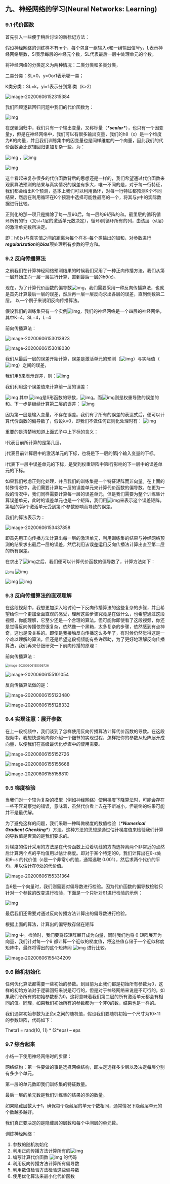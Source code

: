 ## 九、神经网络的学习(Neural Networks: Learning)

### 9.1 代价函数

首先引入一些便于稍后讨论的新标记方法：

假设神经网络的训练样本有m个，每个包含一组输入x和一组输出信号y，L表示神经网络层数，Sl表示每层的神经元个数，SL代表最后一层中处理单元的个数。

将神经网络的分类定义为两种情况：二类分类和多类分类，

二类分类：SL=0，y=0or1表示哪一类；

K类分类：SL=k，yi=1表示分到第i类（k>2）

![image-20200606152315384](C:\Users\xuyingfeng\AppData\Roaming\Typora\typora-user-images\image-20200606152315384.png)

我们回顾逻辑回归问题中我们的代价函数为：

![img](file:///C:\Users\XUYING~1\AppData\Local\Temp\ksohtml12916\wps1.png)

在逻辑回归中，我们只有一个输出变量，又称标量（***\*scalar\****），也只有一个因变量y，但是在神经网络中，我们可以有很多输出变量，我们的hθ（x）是一个维度为K的向量，并且我们训练集中的因变量也是同样维度的一个向量，因此我们的代价函数会比逻辑回归更加复杂一些，为：

 ![img](file:///C:\Users\XUYING~1\AppData\Local\Temp\ksohtml12916\wps3.jpg) ，![img](file:///C:\Users\XUYING~1\AppData\Local\Temp\ksohtml12916\wps4.jpg)

![img](file:///C:\Users\XUYING~1\AppData\Local\Temp\ksohtml12916\wps5.png)

这个看起来复杂很多的代价函数背后的思想还是一样的，我们希望通过代价函数来观察算法预测的结果与真实情况的误差有多大，唯一不同的是，对于每一行特征，我们都会给出K个预测，基本上我们可以利用循环，对每一行特征都预测K个不同结果，然后在利用循环在K个预测中选择可能性最高的一个，将其与y中的实际数据进行比较。

正则化的那一项只是排除了每一层θ0后，每一层的θ矩阵的和。最里层的循环j循环所有的行（又sl+1层的激活单元数决定），循环i则循环所有的列，由该层（sl层）的激活单元数所决定。

即：hθ(x)与真实值之间的距离为每个样本-每个类输出的加和，对参数进行***regularization***的***bias***项处理所有参数的平方和。

### 9.2 反向传播算法

之前我们在计算神经网络预测结果的时候我们采用了一种正向传播方法，我们从第一层开始正向一层一层进行计算，直到最后一层的hθ(x)。

现在，为了计算代价函数的偏导数![img](file:///C:\Users\XUYING~1\AppData\Local\Temp\ksohtml12916\wps6.jpg)，我们需要采用一种反向传播算法，也就是首先计算最后一层的误差，然后再一层一层反向求出各层的误差，直到倒数第二层。 以一个例子来说明反向传播算法。

假设我们的训练集只有一个实例![img](file:///C:\Users\XUYING~1\AppData\Local\Temp\ksohtml12916\wps7.jpg)，我们的神经网络是一个四层的神经网络，其中K=4，SL=4，L=4

前向传播算法：

![image-20200606153013923](C:\Users\xuyingfeng\AppData\Roaming\Typora\typora-user-images\image-20200606153013923.png)

![image-20200606153018030](C:\Users\xuyingfeng\AppData\Roaming\Typora\typora-user-images\image-20200606153018030.png)

我们从最后一层的误差开始计算，误差是激活单元的预测（![img](file:///C:\Users\XUYING~1\AppData\Local\Temp\ksohtml12916\wps8.png)）与实际值（![img](file:///C:\Users\XUYING~1\AppData\Local\Temp\ksohtml12916\wps9.jpg)）之间的误差，

我们用δ来表示误差，则：![img](file:///C:\Users\XUYING~1\AppData\Local\Temp\ksohtml12916\wps10.jpg)

我们利用这个误差值来计算前一层的误差：

![img](file:///C:\Users\XUYING~1\AppData\Local\Temp\ksohtml12916\wps11.jpg) 其中 ![img](file:///C:\Users\XUYING~1\AppData\Local\Temp\ksohtml12916\wps12.jpg)是S形函数的导数，![img](file:///C:\Users\XUYING~1\AppData\Local\Temp\ksohtml12916\wps13.jpg)。而![img](file:///C:\Users\XUYING~1\AppData\Local\Temp\ksohtml12916\wps14.jpg)则是权重导致的误差的和。下一步是继续计算第二层的误差： ![img](file:///C:\Users\XUYING~1\AppData\Local\Temp\ksohtml12916\wps15.jpg) 

因为第一层是输入变量，不存在误差。我们有了所有的误差的表达式后，便可以计算代价函数的偏导数了，假设λ=0，即我们不做任何正则化处理时有： ![img](file:///C:\Users\XUYING~1\AppData\Local\Temp\ksohtml12916\wps16.jpg)

重要的是清楚地知道上面式子中上下标的含义：

l代表目前所计算的是第几层。

j代表目前计算层中的激活单元的下标，也将是下一层的第j个输入变量的下标。

i代表下一层中误差单元的下标，是受到权重矩阵中第i行影响的下一层中的误差单元的下标。

如果我们考虑正则化处理，并且我们的训练集是一个特征矩阵而非向量。在上面的特殊情况中，我们需要计算每一层的误差单元来计算代价函数的偏导数。在更为一般的情况中，我们同样需要计算每一层的误差单元，但是我们需要为整个训练集计算误差单元，此时的误差单元也是一个矩阵，我们用![img](file:///C:\Users\XUYING~1\AppData\Local\Temp\ksohtml12916\wps17.jpg)来表示这个误差矩阵。第l层的第i个激活单元受到第j个参数影响而导致的误差。

我们的算法表示为：

![image-20200606153437858](C:\Users\xuyingfeng\AppData\Roaming\Typora\typora-user-images\image-20200606153437858.png)

即首先用正向传播方法计算出每一层的激活单元，利用训练集的结果与神经网络预测的结果求出最后一层的误差，然后利用该误差运用反向传播法计算出直至第二层的所有误差。

在求出了![img](file:///C:\Users\XUYING~1\AppData\Local\Temp\ksohtml12916\wps18.jpg)之后，我们便可以计算代价函数的偏导数了，计算方法如下：

<img src="file:///C:\Users\XUYING~1\AppData\Local\Temp\ksohtml12916\wps19.jpg" alt="img" style="zoom:67%;" /> ![img](file:///C:\Users\XUYING~1\AppData\Local\Temp\ksohtml12916\wps20.jpg)

![img](file:///C:\Users\XUYING~1\AppData\Local\Temp\ksohtml12916\wps21.jpg) ![img](file:///C:\Users\XUYING~1\AppData\Local\Temp\ksohtml12916\wps22.jpg)

### 9.3 反向传播算法的直观理解

在这段视频中，我想更加深入地讨论一下反向传播算法的这些复杂的步骤，并且希望给你一个更加全面直观的感受，理解这些步骤究竟是在做什么，也希望通过这段视频，你能理解，它至少还是一个合理的算法。但可能你即使看了这段视频，你还是觉得反向传播依然很复杂，依然像一个黑箱，太多复杂的步骤，依然感到有点神奇，这也是没关系的。即使是我接触反向传播这么多年了，有时候仍然觉得这是一个难以理解的算法，但还是希望这段视频能有些许帮助，为了更好地理解反向传播算法，我们再来仔细研究一下前向传播的原理：

前向传播算法：

<img src="C:\Users\xuyingfeng\AppData\Roaming\Typora\typora-user-images\image-20200606155056726.png" alt="image-20200606155056726" style="zoom: 67%;" />

![image-20200606155101054](C:\Users\xuyingfeng\AppData\Roaming\Typora\typora-user-images\image-20200606155101054.png)

反向传播算法做的是：

![image-20200606155123480](C:\Users\xuyingfeng\AppData\Roaming\Typora\typora-user-images\image-20200606155123480.png)

![image-20200606155128332](C:\Users\xuyingfeng\AppData\Roaming\Typora\typora-user-images\image-20200606155128332.png)

### 9.4 实现注意：展开参数

在上一段视频中，我们谈到了怎样使用反向传播算法计算代价函数的导数。在这段视频中，我想快速地向你介绍一个细节的实现过程，怎样把你的参数从矩阵展开成向量，以便我们在高级最优化步骤中的使用需要。

![image-20200606155152726](C:\Users\xuyingfeng\AppData\Roaming\Typora\typora-user-images\image-20200606155152726.png)

![image-20200606155155668](C:\Users\xuyingfeng\AppData\Roaming\Typora\typora-user-images\image-20200606155155668.png)

![image-20200606155158810](C:\Users\xuyingfeng\AppData\Roaming\Typora\typora-user-images\image-20200606155158810.png)

### 9.5 梯度检验

当我们对一个较为复杂的模型（例如神经网络）使用梯度下降算法时，可能会存在一些不容易察觉的错误，意味着，虽然代价看上去在不断减小，但最终的结果可能并不是最优解。

为了避免这样的问题，我们采取一种叫做梯度的数值检验（***\*Numerical Gradient Checking\****）方法。这种方法的思想是通过估计梯度值来检验我们计算的导数值是否真的是我们要求的。

对梯度的估计采用的方法是在代价函数上沿着切线的方向选择离两个非常近的点然后计算两个点的平均值用以估计梯度。即对于某个特定的θ，我们计算出在θ-ε处和θ+ε 的代价值（ε是一个非常小的值，通常选取 0.001），然后求两个代价的平均，用以估计在θ处的代价值。

![image-20200606155331364](C:\Users\xuyingfeng\AppData\Roaming\Typora\typora-user-images\image-20200606155331364.png)

当θ是一个向量时，我们则需要对偏导数进行检验。因为代价函数的偏导数检验只针对一个参数的改变进行检验，下面是一个只针对θ1进行检验的示例：

 ![img](file:///C:\Users\XUYING~1\AppData\Local\Temp\ksohtml12916\wps23.jpg)

最后我们还需要对通过反向传播方法计算出的偏导数进行检验。

根据上面的算法，计算出的偏导数存储在矩阵

 ![img](file:///C:\Users\XUYING~1\AppData\Local\Temp\ksohtml12916\wps24.jpg) 中。检验时，我们要将该矩阵展开成为向量，同时我们也将 θ 矩阵展开为向量，我们针对每一个θ 都计算一个近似的梯度值，将这些值存储于一个近似梯度矩阵中，最终将得出的这个矩阵同 ![img](file:///C:\Users\XUYING~1\AppData\Local\Temp\ksohtml12916\wps25.jpg) 进行比较。

![image-20200606155434209](C:\Users\xuyingfeng\AppData\Roaming\Typora\typora-user-images\image-20200606155434209.png)

### 9.6 随机初始化

任何优化算法都需要一些初始的参数。到目前为止我们都是初始所有参数为0，这样的初始方法对于逻辑回归来说是可行的，但是对于神经网络来说是不可行的。如果我们令所有的初始参数都为0，这将意味着我们第二层的所有激活单元都会有相同的值。同理，如果我们初始所有的参数都为一个非0的数，结果也是一样的。

我们通常初始参数为正负ε之间的随机值，假设我们要随机初始一个尺寸为10×11的参数矩阵，代码如下：

Theta1 = rand(10, 11) * (2*eps) – eps

### 9.7 综合起来

小结一下使用神经网络时的步骤：

网络结构：第一件要做的事是选择网络结构，即决定选择多少层以及决定每层分别有多少个单元。

第一层的单元数即我们训练集的特征数量。

最后一层的单元数是我们训练集的结果的类的数量。

如果隐藏层数大于1，确保每个隐藏层的单元个数相同，通常情况下隐藏层单元的个数越多越好。

我们真正要决定的是隐藏层的层数和每个中间层的单元数。

训练神经网络：

1. 参数的随机初始化
2. 利用正向传播方法计算所有的![img](file:///C:\Users\XUYING~1\AppData\Local\Temp\ksohtml12916\wps27.jpg)
3. 编写计算代价函数 ![img](file:///C:\Users\XUYING~1\AppData\Local\Temp\ksohtml12916\wps28.jpg) 的代码
4. 利用反向传播方法计算所有偏导数
5. 利用数值检验方法检验这些偏导数
6. 使用优化算法来最小化代价函数
